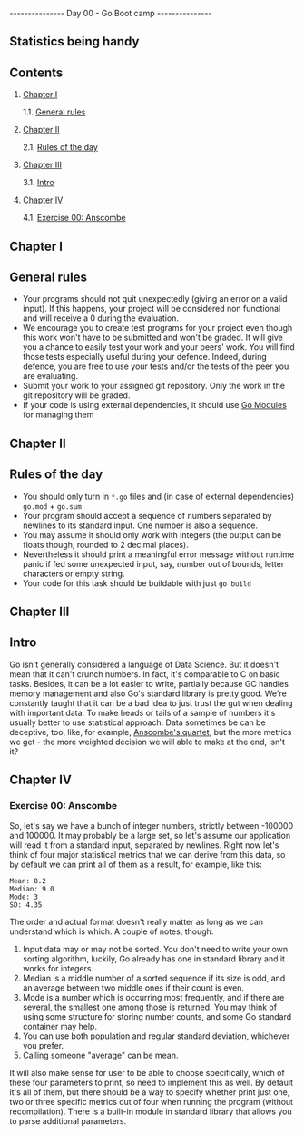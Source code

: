 --------------- Day 00 - Go Boot camp ---------------

## Statistics being handy

## Contents

1. [Chapter I](#chapter-i)

   1.1. [General rules](#general-rules)
2. [Chapter II](#chapter-ii)

   2.1. [Rules of the day](#rules-of-the-day)
3. [Chapter III](#chapter-iii)

   3.1. [Intro](#intro)
4. [Chapter IV](#chapter-iv)

   4.1. [Exercise 00: Anscombe](#exercise-00-anscombe)


<h2 id=\"chapter-i\" >Chapter I</h2>
<h2 id=\"general-rules\" >General rules</h2>

- Your programs should not quit unexpectedly (giving an error on a valid input). If this happens, your project will be considered non functional and will receive a 0 during the evaluation.
- We encourage you to create test programs for your project even though this work won't have to be submitted and won't be graded. It will give you a chance to easily test your work and your peers' work. You will find those tests especially useful during your defence. Indeed, during defence, you are free to use your tests and/or the tests of the peer you are evaluating.
- Submit your work to your assigned git repository. Only the work in the git repository will be graded.
- If your code is using external dependencies, it should use [Go Modules](https://go.dev/blog/using-go-modules) for managing them

<h2 id=\"chapter-ii\" >Chapter II</h2>
<h2 id=\"rules-of-the-day\" >Rules of the day</h2>

- You should only turn in `*.go` files and (in case of external dependencies) `go.mod` + `go.sum`
- Your program should accept a sequence of numbers separated by newlines to its standard input. One number is also a sequence.
- You may assume it should only work with integers (the output can be floats though, rounded to 2 decimal places).
- Nevertheless it should print a meaningful error message without runtime panic if fed some unexpected input, say, number out of bounds, letter characters or empty string.
- Your code for this task should be buildable with just `go build`

<h2 id=\"chapter-iii\" >Chapter III</h2>
<h2 id=\"intro\" >Intro</h2>

Go isn't generally considered a language of Data Science. But it doesn't mean that it can't crunch
numbers. In fact, it's comparable to C on basic tasks. Besides, it can be a lot easier to write,
partially because GC handles memory management and also Go's standard library is pretty good.
We're constantly taught that it can be a bad idea to just trust the gut when dealing with
important data. To make heads or tails of a sample of numbers it's usually better to use
statistical approach. Data sometimes be can be deceptive, too, like, for example,
[Anscombe's quartet](https://en.wikipedia.org/wiki/Anscombe%27s_quartet), but the more metrics
we get - the more weighted decision we will able to make at the end, isn't it?


<h2 id=\"chapter-iv\" >Chapter IV</h2>
<h3 id=\"ex00\">Exercise 00: Anscombe</h3>


So, let's say we have a bunch of integer numbers, strictly between -100000 and 100000. It may
probably be a large set, so let's assume our application will read it from a standard input,
separated by newlines. Right now let's think of four major statistical metrics that we can derive
from this data, so by default we can print all of them as a result, for example, like this:

```
Mean: 8.2
Median: 9.0
Mode: 3
SD: 4.35
```

The order and actual format doesn't really matter as long as we can understand which is which.
A couple of notes, though:

1) Input data may or may not be sorted. You don't need to write your own sorting algorithm,
   luckily, Go already has one in standard library and it works for integers.
2) Median is a middle number of a sorted sequence if its size is odd, and an average between
   two middle ones if their count is even.
3) Mode is a number which is occurring most frequently, and if there are several, the smallest one
   among those is returned. You may think of using some structure for storing number counts, and some
   Go standard container may help.
4) You can use both population and regular standard deviation, whichever you prefer.
5) Calling someone \"average\" can be mean.

It will also make sense for user to be able to choose specifically, which of these four parameters
to print, so need to implement this as well. By default it's all of them, but there should be
a way to specify whether print just one, two or three specific metrics out of four when running
the program (without recompilation). There is a built-in module in standard library that allows you
to parse additional parameters.
